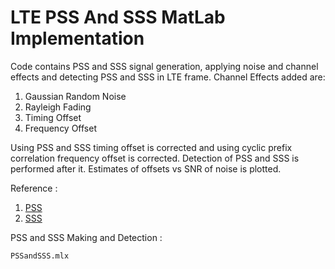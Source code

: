 # LTE PSS And SSS MatLab Implementation

Code contains PSS and SSS signal generation, applying noise and channel effects and detecting PSS and SSS in LTE frame.
Channel Effects added are:
1. Gaussian Random Noise
2. Rayleigh Fading
3. Timing Offset
4. Frequency Offset

Using PSS and SSS timing offset is corrected and using cyclic prefix correlation frequency offset is corrected.
Detection of PSS and SSS is performed after it.
Estimates of offsets vs SNR of noise is plotted.

Reference : 
1. [PSS](https://www.sharetechnote.com/html/Handbook_LTE_PSS.html)
2. [SSS](https://www.sharetechnote.com/html/Handbook_LTE_SSS.html)

PSS and SSS Making and Detection :
```
PSSandSSS.mlx
```
